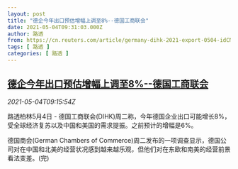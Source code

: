 ```yaml
---
layout: post
title: "德企今年出口预估增幅上调至8%--德国工商联会"
date: 2021-05-04T09:31:03.000Z
author: 路透
from: https://cn.reuters.com/article/germany-dihk-2021-export-0504-idCNKBS2CL0OS
tags: [ 路透 ]
categories: [ 路透 ]
---
```

<!--1620120663000-->
[德企今年出口预估增幅上调至8%--德国工商联会](https://cn.reuters.com/article/germany-dihk-2021-export-0504-idCNKBS2CL0OS)
------

<div>
<div><i>2021-05-04T09:15:54Z</i></div><p>路透柏林5月4日 - 德国工商联会(DIHK)周二称，今年德国企业出口可能增长8%，受全球经济复苏以及中国和美国的需求提振。之前预计的增幅是6%。</p><p>德国商会(German Chambers of Commerce)周二发布的一项调查显示，德国公司对在中国和北美的经营状况感到越来越乐观，但他们对在东欧和南美的经营前景看法变差。(完)</p>
</div>

